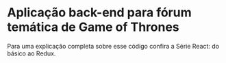 # Aplicação back-end para fórum temática de Game of Thrones

   Para uma explicação completa sobre esse código confira a Série React: do básico ao Redux.